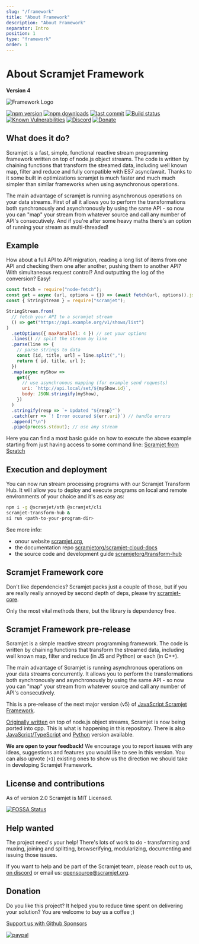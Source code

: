 ```yaml
---
slug: "/framework"
title: "About Framework"
description: "About Framework"
separator: Intro
position: 1
type: "framework"
order: 1
---
```


# About Scramjet Framework

**Version 4**

![Framework Logo](https://assets.scramjet.org/images/framework-logo-256.svg)

[![npm version](https://img.shields.io/npm/v/scramjet)](https://www.npmjs.com/scramjet)
[![npm downloads](https://img.shields.io/npm/dt/scramjet)](https://www.npmjs.com/scramjet)
[![last commit](https://img.shields.io/github/last-commit/scramjetorg/scramjet)](https://github.com/scramjetorg/scramjet)
[![Build status](https://img.shields.io/github/checks-status/scramjetorg/scramjet/master?label=build)](https://github.com/scramjetorg/scramjet)
[![Known Vulnerabilities](https://snyk.io/test/github/scramjetorg/scramjet/badge.svg)](https://snyk.io/test/github/scramjetorg/scramjet)
[![Discord](https://img.shields.io/discord/925384545342201896?label=discord)](https://discord.gg/52USU8q7AX)
[![Donate](https://img.shields.io/badge/Donate-PayPal-green.svg)](https://www.paypal.com/cgi-bin/webscr?cmd=_s-xclick&hosted_button_id=7F7V65C43EBMW)

## What does it do?

Scramjet is a fast, simple, functional reactive stream programming framework written on top of node.js object
streams. The code is written by chaining functions that transform the streamed data, including well known map, filter and
reduce and fully compatible with ES7 async/await. Thanks to it some built in optimizations scramjet is much faster and much
much simpler than similar frameworks when using asynchronous operations.

The main advantage of scramjet is running asynchronous operations on your data streams. First of all it allows you to
perform the transformations both synchronously and asynchronously by using the same API - so now you can "map" your
stream from whatever source and call any number of API's consecutively. And if you're after some heavy maths
there's an option of running your stream as multi-threaded!

## Example

How about a full API to API migration, reading a long list of items from one API and checking them one after another,
pushing them to another API? With simultaneous request control? And outputting the log of the conversion? Easy!

```javascript
const fetch = require("node-fetch");
const get = async (url, options = {}) => (await fetch(url, options)).json;
const { StringStream } = require("scramjet");

StringStream.from(
  // fetch your API to a scramjet stream
  () => get("https://api.example.org/v1/shows/list")
)
  .setOptions({ maxParallel: 4 }) // set your options
  .lines() // split the stream by line
  .parse(line => {
    // parse strings to data
    const [id, title, url] = line.split(",");
    return { id, title, url };
  })
  .map(async myShow =>
    get({
      // use asynchronous mapping (for example send requests)
      uri: `http://api.local/set/${myShow.id}`,
      body: JSON.stringify(myShow),
    })
  )
  .stringify(resp => `+ Updated "${resp}"`)
  .catch(err => `! Error occured ${err.uri}`) // handle errors
  .append("\n")
  .pipe(process.stdout); // use any stream
```

Here you can find a most basic guide on how to execute the above example starting from just having access to some command
line: [Scramjet from Scratch](framework/quick-start)

## Execution and deployment

You can now run stream processing programs with our Scramjet Transform Hub. It will allow you to deploy and execute programs
on local and remote environments of your choice and it's as easy as:

```bash
npm i -g @scramjet/sth @scramjet/cli
scramjet-transform-hub &
si run <path-to-your-program-dir>
```

See more info:

- onour website [scramjet.org](https://scramjet.org),
- the documentation repo [scramjetorg/scramjet-cloud-docs](https://github.com/scramjetorg/scramjet-cloud-docs)
- the source code and development guide [scramjetorg/transform-hub](https://github.com/scramjetorg/transform-hub)

## Scramjet Framework core

Don't like dependencies? Scramjet packs just a couple of those, but if you are really really annoyed by second depth of
deps, please try [scramjet-core](https://www.npmjs.com/package/scramjet-core).

Only the most vital methods there, but the library is dependency free.

## Scramjet Framework pre-release

Scramjet is a simple reactive stream programming framework. The code is written by chaining functions that transform the streamed data, including well known map, filter and reduce (in JS and Python) or each (in C++).

The main advantage of Scramjet is running asynchronous operations on your data streams concurrently. It allows you to perform the transformations both synchronously and asynchronously by using the same API - so now you can "map" your stream from whatever source and call any number of API's consecutively.

This is a pre-release of the next major version (v5) of [JavaScript Scramjet Framework](https://www.npmjs.com/package/scramjet).

[Originally written](https://github.com/scramjetorg/scramjet) on top of node.js object streams, Scramjet is now being ported into cpp. This is what is happening in this repository. There is also [JavaScript/TypeScript](https://github.com/scramjetorg/framework-js) and [Python](https://github.com/scramjetorg/framework-python) version available.

**We are open to your feedback!** We encourage you to report issues with any ideas, suggestions and features you would like to see in this version. You can also upvote (`+1`) existing ones to show us the direction we should take in developing Scramjet Framework.

## License and contributions

As of version 2.0 Scramjet is MIT Licensed.

[![FOSSA Status](https://app.fossa.io/api/projects/git%2Bgithub.com%2Fscramjetorg%2Fscramjet.svg?type=large)](https://app.fossa.io/projects/git%2Bgithub.com%2Fscramjetorg%2Fscramjet?ref=badge_large)

## Help wanted

The project need's your help! There's lots of work to do - transforming and muxing, joining and splitting, browserifying, modularizing, documenting and issuing those issues.

If you want to help and be part of the Scramjet team, please reach out to us, [on discord](https://discord.gg/52USU8q7AX) or email us: [opensource@scramjet.org](opensource@scramjet.org).

## Donation

Do you like this project? It helped you to reduce time spent on delivering your solution? You are welcome to buy us a coffee ;)

[Support us with Github Sponsors](https://github.com/sponsors/scramjetorg)

[![paypal](https://www.paypalobjects.com/en_US/i/btn/btn_donateCC_LG.gif)](https://www.paypal.com/cgi-bin/webscr?cmd=_s-xclick&hosted_button_id=7F7V65C43EBMW)
